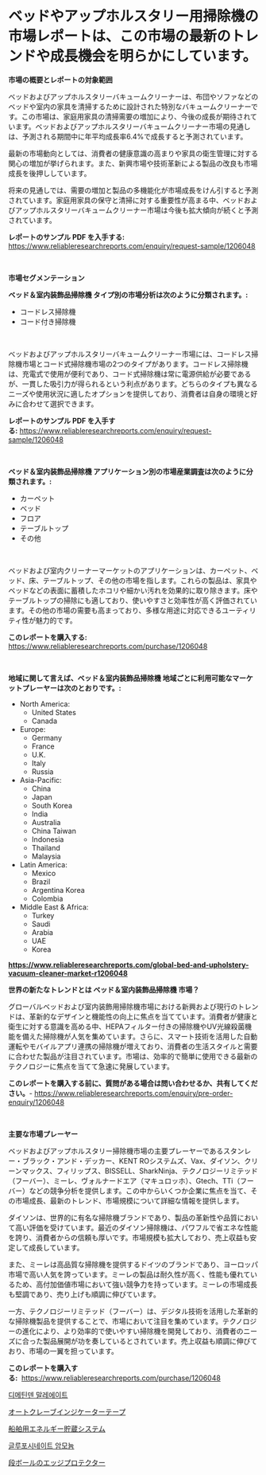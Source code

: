 <p><h1>ベッドやアップホルスタリー用掃除機の市場レポートは、この市場の最新のトレンドや成長機会を明らかにしています。</h1></p><p><strong>市場の概要とレポートの対象範囲</strong></p>
<p><p>ベッドおよびアップホルスタリーバキュームクリーナーは、布団やソファなどのベッドや室内の家具を清掃するために設計された特別なバキュームクリーナーです。この市場は、家庭用家具の清掃需要の増加により、今後の成長が期待されています。ベッドおよびアップホルスタリーバキュームクリーナー市場の見通しは、予測される期間中に年平均成長率6.4%で成長すると予測されています。</p><p>最新の市場動向としては、消費者の健康意識の高まりや家具の衛生管理に対する関心の増加が挙げられます。また、新興市場や技術革新による製品の改良も市場成長を後押ししています。</p><p>将来の見通しでは、需要の増加と製品の多機能化が市場成長をけん引すると予測されています。家庭用家具の保守と清掃に対する重要性が高まる中、ベッドおよびアップホルスタリーバキュームクリーナー市場は今後も拡大傾向が続くと予測されています。</p></p>
<p><strong>レポートのサンプル PDF を入手する:</strong> <a href="https://www.reliableresearchreports.com/enquiry/request-sample/1206048">https://www.reliableresearchreports.com/enquiry/request-sample/1206048</a></p>
<p>&nbsp;</p>
<p><strong>市場セグメンテーション</strong></p>
<p><strong>ベッド＆室内装飾品掃除機 タイプ別の市場分析は次のように分類されます。:</strong></p>
<p><ul><li>コードレス掃除機</li><li>コード付き掃除機</li></ul></p>
<p>&nbsp;</p>
<p><p>ベッドおよびアップホルスタリーバキュームクリーナー市場には、コードレス掃除機市場とコード式掃除機市場の2つのタイプがあります。コードレス掃除機は、充電式で使用が便利であり、コード式掃除機は常に電源供給が必要であるが、一貫した吸引力が得られるという利点があります。どちらのタイプも異なるニーズや使用状況に適したオプションを提供しており、消費者は自身の環境と好みに合わせて選択できます。</p></p>
<p><strong>レポートのサンプル PDF を入手する:</strong>&nbsp;<a href="https://www.reliableresearchreports.com/enquiry/request-sample/1206048">https://www.reliableresearchreports.com/enquiry/request-sample/1206048</a></p>
<p>&nbsp;</p>
<p><strong> ベッド＆室内装飾品掃除機 アプリケーション別の市場産業調査は次のように分類されます。:</strong></p>
<p><ul><li>カーペット</li><li>ベッド</li><li>フロア</li><li>テーブルトップ</li><li>その他</li></ul></p>
<p>&nbsp;</p>
<p><p>ベッドおよび室内クリーナーマーケットのアプリケーションは、カーペット、ベッド、床、テーブルトップ、その他の市場を指します。これらの製品は、家具やベッドなどの表面に蓄積したホコリや細かい汚れを効果的に取り除きます。床やテーブルトップの掃除にも適しており、使いやすさと効率性が高く評価されています。その他の市場の需要も高まっており、多様な用途に対応できるユーティリティ性が魅力的です。</p></p>
<p><strong>このレポートを購入する:</strong>&nbsp; <a href="https://www.reliableresearchreports.com/purchase/1206048">https://www.reliableresearchreports.com/purchase/1206048</a></p>
<p>&nbsp;</p>
<p><strong>地域に関して言えば、ベッド＆室内装飾品掃除機 地域ごとに利用可能なマーケットプレーヤーは次のとおりです。:</strong></p>
<p><ul>
    <li>
        North America:
        <ul>
            <li>United States</li>
            <li>Canada</li>
        </ul>
    </li>
    <li>
        Europe:
        <ul>
            <li>Germany</li>
            <li>France</li>
            <li>U.K.</li>
            <li>Italy</li>
            <li>Russia</li>
        </ul>
    </li>
    <li>
        Asia-Pacific:
        <ul>
            <li>China</li>
            <li>Japan</li>
            <li>South Korea</li>
            <li>India</li>
            <li>Australia</li>
            <li>China Taiwan</li>
            <li>Indonesia</li>
            <li>Thailand</li>
            <li>Malaysia</li>
        </ul>
    </li>
    <li>
        Latin America:
        <ul>
            <li>Mexico</li>
            <li>Brazil</li>
            <li>Argentina Korea</li>
            <li>Colombia</li>
        </ul>
    </li>
    <li>
        Middle East & Africa:
        <ul>
            <li>Turkey</li>
            <li>Saudi</li>
            <li>Arabia</li>
            <li>UAE</li>
            <li>Korea</li>
        </ul>
    </li>
    </ul></p>
<p><strong><a href="https://www.reliableresearchreports.com/global-bed-and-upholstery-vacuum-cleaner-market-r1206048">https://www.reliableresearchreports.com/global-bed-and-upholstery-vacuum-cleaner-market-r1206048</a></strong>&nbsp;</p>
<p><strong>世界の新たなトレンドとは ベッド＆室内装飾品掃除機 市場？</strong></p>
<p><p>グローバルベッドおよび室内装飾用掃除機市場における新興および現行のトレンドは、革新的なデザインと機能性の向上に焦点を当てています。消費者が健康と衛生に対する意識を高める中、HEPAフィルター付きの掃除機やUV光線殺菌機能を備えた掃除機が人気を集めています。さらに、スマート技術を活用した自動運転やモバイルアプリ連携の掃除機が増えており、消費者の生活スタイルと需要に合わせた製品が注目されています。市場は、効率的で簡単に使用できる最新のテクノロジーに焦点を当てて急速に発展しています。</p></p>
<p><strong>このレポートを購入する前に、質問がある場合は問い合わせるか、共有してください。</strong>- <a href="https://www.reliableresearchreports.com/enquiry/pre-order-enquiry/1206048">https://www.reliableresearchreports.com/enquiry/pre-order-enquiry/1206048</a></p>
<p>&nbsp;</p>
<p><strong>主要な市場プレーヤー</strong></p>
<p><p>ベッドおよびアップホルスタリー掃除機市場の主要プレーヤーであるスタンレー・ブラック・アンド・デッカー、KENT ROシステムズ、Vax、ダイソン、クリーンマックス、フィリップス、BISSELL、SharkNinja、テクノロジーリミテッド（フーバー）、ミーレ、ヴォルナードエア（マキュロッホ）、Gtech、TTi（フーバー）などの競争分析を提供します。この中からいくつか企業に焦点を当て、その市場成長、最新のトレンド、市場規模について詳細な情報を提供します。</p><p>ダイソンは、世界的に有名な掃除機ブランドであり、製品の革新性や品質において高い評価を受けています。最近のダイソン掃除機は、パワフルで省エネな性能を誇り、消費者からの信頼も厚いです。市場規模も拡大しており、売上収益も安定して成長しています。</p><p>また、ミーレは高品質な掃除機を提供するドイツのブランドであり、ヨーロッパ市場で高い人気を誇っています。ミーレの製品は耐久性が高く、性能も優れているため、高付加価値市場において強い競争力を持っています。ミーレの市場成長も堅調であり、売り上げも順調に伸びています。</p><p>一方、テクノロジーリミテッド（フーバー）は、デジタル技術を活用した革新的な掃除機製品を提供することで、市場において注目を集めています。テクノロジーの進化により、より効率的で使いやすい掃除機を開発しており、消費者のニーズに合った製品展開が功を奏しているとされています。売上収益も順調に伸びており、市場の一翼を担っています。</p></p>
<p><strong>このレポートを購入する:</strong>&nbsp;&nbsp;<a href="https://www.reliableresearchreports.com/purchase/1206048">https://www.reliableresearchreports.com/purchase/1206048</a></p>
<p><p><a href="https://medium.com/@hershelkris/%EB%94%94%EB%A9%94%ED%8B%B4%EB%94%98-%EB%A7%90%EB%A0%88%EC%9D%B4%ED%8A%B8-%EC%8B%9C%EC%9E%A5-%EC%84%B1%EA%B3%B5%EC%A0%81%EC%9D%B8-%EB%B9%84%EC%A6%88%EB%8B%88%EC%8A%A4-%EC%A0%84%EB%9E%B5%EC%9D%98-%EC%97%B4%EC%87%A0-2031%EB%85%84%EA%B9%8C%EC%A7%80-%EC%98%88%EC%B8%A1-83e5d71a3456">디메틴덴 말레에이트</a></p><p><a href="https://github.com/AriMuller2009/Market-Research-Report-List-1/blob/main/474034121028.md">オートクレーブインジケーターテープ</a></p><p><a href="https://medium.com/@murraycod1929/%E8%88%B9%E8%88%B6%E3%82%A8%E3%83%8D%E3%83%AB%E3%82%AE%E3%83%BC%E8%B2%AF%E8%94%B5%E3%82%B7%E3%82%B9%E3%83%86%E3%83%A0%E5%B8%82%E5%A0%B4-%E7%AB%B6%E4%BA%89%E5%88%86%E6%9E%90-%E5%B8%82%E5%A0%B4%E5%8B%95%E5%90%91%E3%81%8A%E3%82%88%E3%81%B32031%E5%B9%B4%E3%81%BE%E3%81%A7%E3%81%AE%E4%BA%88%E6%B8%AC-3c5305f55039">船舶用エネルギー貯蔵システム</a></p><p><a href="https://github.com/TimmyMann6767/Market-Research-Report-List-1/blob/main/510768219571.md">글루포시네이트 암모늄</a></p><p><a href="https://medium.com/@alletty768546/%E6%AE%B5%E3%83%9C%E3%83%BC%E3%83%AB%E3%82%A8%E3%83%83%E3%82%B8%E3%83%97%E3%83%AD%E3%83%86%E3%82%AF%E3%82%BF%E3%83%BC%E5%B8%82%E5%A0%B4-%E5%B8%82%E5%A0%B4%E3%82%B7%E3%82%A7%E3%82%A2-%E5%B8%82%E5%A0%B4%E5%8B%95%E5%90%91-%E5%B0%86%E6%9D%A5%E3%81%AE%E6%88%90%E9%95%B7%E3%82%92%E6%8E%A2%E3%82%8B-0ab0e749ea0e">段ボールのエッジプロテクター</a></p></p>